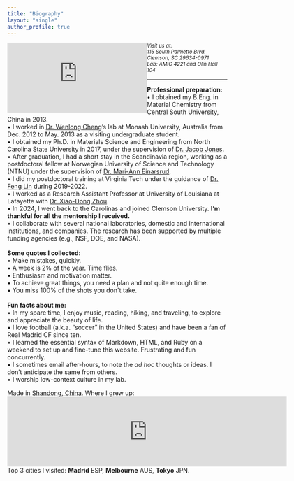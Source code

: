 ```yaml
---
title: "Biography"
layout: "single"
author_profile: true
---
```

<p style="width: 640px height=160px">
	<iframe src="https://www.google.com/maps/embed?pb=!1m18!1m12!1m3!1d7269043.22949187!2d-82.34397596421735!3d34.57944336911884!2m3!1f0!2f0!3f0!3m2!1i1024!2i768!4f13.1!3m3!1m2!1s0x88585e1135ab658d%3A0x8d3219cb792a8e56!2sClemson%20University!5e0!3m2!1sen!2sus!4v1715472447720!5m2!1sen!2sus" width="320px" height="160px" style="border:0;float: left;" allowfullscreen="" loading="lazy" referrerpolicy="no-referrer-when-downgrade"></iframe>
	<small><address>Visit us at:<br>115 South Palmetto Blvd.<br>Clemson, SC 29634-0971<br>Lab: AMIC 4221 and Olin Hall 104<br></address></small>
</p>
<hr>
<b>Professional preparation:</b><br>
&bull;&nbsp;I obtained my B.Eng. in Material Chemistry from Central South University, China in 2013.<br>
&bull;&nbsp;I worked in <a href="https://www.chengnanobionics.org/">Dr. Wenlong Cheng</a>’s lab at Monash University, Australia from Dec. 2012 to May. 2013 as a visiting undergraduate student.<br>
&bull;&nbsp;I obtained my Ph.D. in Materials Science and Engineering from North Carolina State University in 2017, under the supervision of <a href="https://www.mse.ncsu.edu/people/jljone21/">Dr. Jacob Jones</a>.<br>
&bull;&nbsp;After graduation, I had a short stay in the Scandinavia region, working as a postdoctoral fellow at Norwegian University of Science and Technology (NTNU) under the supervision of <a href="https://www.ntnu.edu/employees/mari-ann.einarsrud">Dr. Mari-Ann Einarsrud</a>.<br>
&bull;&nbsp;I did my postdoctoral training at Virginia Tech under the guidance of <a href="https://thelinlabatvt.weebly.com/pi.html">Dr. Feng Lin</a> during 2019-2022.<br>
&bull;&nbsp;I worked as a Research Assistant Professor at University of Louisiana at Lafayette with <a href="https://www.linkedin.com/in/xiao-dong-zhou-b808a7159/">Dr. Xiao-Dong Zhou</a>.<br>
&bull;&nbsp;In 2024, I went back to the Carolinas and joined Clemson University. <strong>I’m thankful for all the mentorship I received.</strong><br>
&bull;&nbsp;I collaborate with several national laboratories, domestic and international institutions, and companies. The research has been supported by multiple funding agencies (e.g., NSF, DOE, and NASA).<br>
<br>
<b>Some quotes I collected:</b><br>
&bull;&nbsp;Make mistakes, quickly.<br>
&bull;&nbsp;A week is 2% of the year. Time flies.<br>
&bull;&nbsp;Enthusiasm and motivation matter.<br>
&bull;&nbsp;To achieve great things, you need a plan and not quite enough time.<br>
&bull;&nbsp;You miss 100% of the shots you don't take.<br>
<br>
<b>Fun facts about me:</b><br>
&bull;&nbsp;In my spare time, I enjoy music, reading, hiking, and traveling, to explore and appreciate the beauty of life.<br>
&bull;&nbsp;I love football (a.k.a. “soccer” in the United States) and have been a fan of Real Madrid CF since ten.<br>
&bull;&nbsp;I learned the essential syntax of Markdown, HTML, and Ruby on a weekend to set up and fine-tune this website. Frustrating and fun concurrently.<br>
&bull;&nbsp;I sometimes email after-hours, to note the <em>ad hoc</em> thoughts or ideas. I don’t anticipate the same from others.<br>
&bull;&nbsp;I worship low-context culture in my lab.<br>
<!-- &bull;&nbsp;text<br> -->
<p>
	Made in <a href="https://maps.app.goo.gl/Bk4waZnsqYEdiDZw6">Shandong, China</a>. Where I grew up:<br>
	<iframe src="https://www.google.com/maps/embed?pb=!1m18!1m12!1m3!1d15981514.723731013!2d113.43829049425533!3d35.435630804616224!2m3!1f0!2f0!3f0!3m2!1i1024!2i768!4f13.1!3m3!1m2!1s0x35c2d8ed474e7eb3%3A0x5565962081825b88!2sLiaocheng%2C%20Shandong%2C%20China!5e0!3m2!1sen!2sus!4v1715472523490!5m2!1sen!2sus" width="640" height="160" style="border:0;" allowfullscreen="" loading="lazy" referrerpolicy="no-referrer-when-downgrade"></iframe><br>
	Top 3 cities I visited: <b>Madrid</b> ESP, <b>Melbourne</b> AUS, <b>Tokyo</b> JPN.
</p>